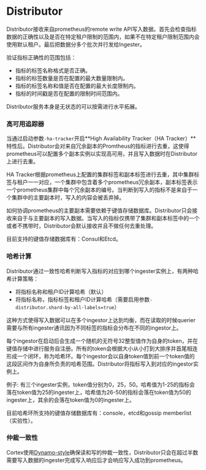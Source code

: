 # Distributor

Distributor接收来自prometheus的remote write API写入数据。首先会检查指标数据的正确性以及是否在特定租户限制的范围内，如果不在特定租户限制范围内会使用默认租户。最后把数据分多个批次并行发给Ingester。

验证指标正确性的范围包括：

* 指标的标签名称格式是否正确。
* 指标的标签数量是否在配置的最大数量限制内。
* 指标的标签名称和值是否在配置的最大长度限制内。
* 指标的时间戳是否在配置的限制时间范围内。

Distributor服务本身是无状态的可以按需进行水平拓展。

### 高可用追踪器

当通过启动参数`-ha-tracker`开启**High Availability Tracker（HA Tracker）**特性后。Distributor会对来自冗余副本的Promtheus的指标进行去重，这使得prometheus可以配置多个副本实例以实现高可用，并且写入数据时在Distributor上进行去重。

HA Tracker根据prometheus上配置的集群标签和副本标签进行去重，其中集群标签与租户一一对应，一个集群中包含着多个prometheus冗余副本，副本标签表示一个prometheus集群中每个冗余副本的编号。当判断到写入的指标不是来自于一个集群中的主要副本时，写入的内容会被丢弃掉。

如何协调prometheus的主要副本需要依赖于键值存储数据库。Distributor只会接收来自于与主要副本的写入数据。当写入的指标仅携带了集群和副本标签中的一个或者不携带时，Distributor会默认接收并且不做任何去重处理。

目前支持的键值存储数据库有：Consul和Etcd。

### 哈希计算

Distributor通过一致性哈希判断写入指标的对应到哪个ingester实例上，有两种哈希计算策略：

* 将指标名称和租户ID计算哈希（默认）
* 将指标名称，指标标签和租户ID计算哈希（需要启用参数`-distributor.shard-by-all-labels=true`）

这种方式使得写入数据可以在多个ingestor上达到均衡，而在读取的时候querier需要与所有ingester通讯因为不同标签的指标会分布在不同的ingestor上。

每个ingestor在启动后会生成一个随机的无符号32整型值作为自身的token，并在键值存储中进行服务自注册。所有的token会根据大小从小打到大排序并首尾相连形成一个闭环，称为哈希环。每个ingestor会以自身token值到前一个token值的这段区间作为自身所负责的哈希范围。Distributor将指标写入到对应的ingestor实例上。

例子: 有三个ingester实例，token值分别为0，25，50。哈希值为1-25的指标会落在token值为25的ingester上，哈希值为26-50的指标会落在token值为50的ingester上，其余的会落在token值为0的ingester上。

目前哈希环所支持的键值存储数据库有：console，etcd和gossip memberlist（实验性）。

### 仲裁一致性

Cortex使用[Dynamo-style](https://www.allthingsdistributed.com/files/amazon-dynamo-sosp2007.pdf)确保读和写的仲裁一致性，Distributor只会在超过半数需要写入数据的ingester完成写入响应后才会响应写入成功到prometheus。

